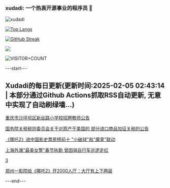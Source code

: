 ### xudadi: 一个热衷开源事业的程序员 👋

![xudadi](https://github-readme-stats-git-masterorgs-github-readme-stats-team.vercel.app/api?username=xudadi)

[![Top Langs](https://github-readme-stats.vercel.app/api/top-langs/?username=xudadi)](https://github.com/anuraghazra/github-readme-stats)

[![GitHub Streak](https://streak-stats.demolab.com?user=xudadi&locale=zh_Hans)](https://git.io/streak-stats)

![](https://raw.githubusercontent.com/xudadi/xudadi/main/assets/github-contribution-grid-snake.svg)

![VISITOR+COUNT](https://komarev.com/ghpvc/?username=xudadi&label=VISITOR+COUNT)


---start---

## Xudadi的每日更新(更新时间:2025-02-05 02:43:14 | 本部分通过Github Actions抓取RSS自动更新, 无意中实现了自动刷绿墙...)

[重庆市沙坪坝区新丝路小学校招聘教师公告](https://www.gongkaoleida.com/article/2277560)

[国务院关税税则委员会关于对原产于美国的 部分进口商品加征关税的公告](https://m.163.com/news/article/JNIA28LC0001899O.html)

[《哪吒2》进中国影史票房榜前十 "小破球"和"魔童"联动](https://m.163.com/news/article/JNHUEQ910514R9OJ.html)

[上海外滩"最美女警"春节执勤 曾因骑自行车巡逻走红](https://m.163.com/news/article/JNGJSSR60514R9P4.html)

[3](https://m.163.com/touch/news/sub/domestic)

[郑州一影院给《哪吒2》开2000人厅：大厅有上下两层](https://m.163.com/news/article/JNHV4I4C00019B3E.html)

---end---
